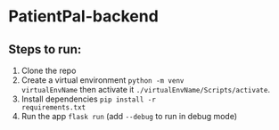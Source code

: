 # PatientPal-backend
## Steps to run:
1. Clone the repo
2. Create a virtual environment <code>python -m venv virtualEnvName</code> then activate it <code>./virtualEnvName/Scripts/activate</code>.
3. Install dependencies <code>pip install -r requirements.txt</code>
4. Run the app <code>flask run</code> (add <code>--debug</code> to run in debug mode)